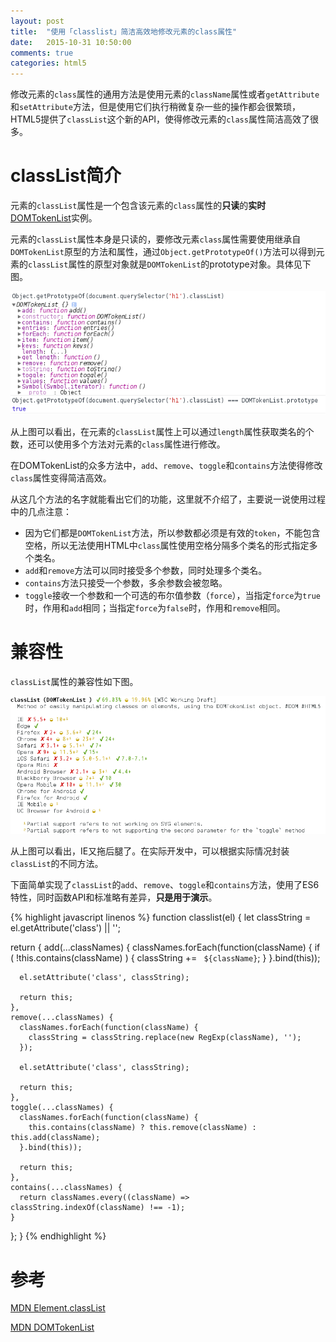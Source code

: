 ```yaml
---
layout: post
title:  "使用「classlist」简洁高效地修改元素的class属性"
date:   2015-10-31 10:50:00
comments: true
categories: html5
---
```


修改元素的`class`属性的通用方法是使用元素的`className`属性或者`getAttribute`和`setAttribute`方法，但是使用它们执行稍微复杂一些的操作都会很繁琐，HTML5提供了`classList`这个新的API，使得修改元素的`class`属性简洁高效了很多。

# classList简介
元素的`classList`属性是一个包含该元素的`class`属性的**只读**的**实时**[DOMTokenList](https://developer.mozilla.org/en-US/docs/Web/API/DOMTokenList)实例。

元素的`classList`属性本身是只读的，要修改元素`class`属性需要使用继承自`DOMTokenList`原型的方法和属性，通过`Object.getPrototypeOf()`方法可以得到元素的`classList`属性的原型对象就是`DOMTokenList`的prototype对象。具体见下图。

![DOMTokenList](/images/domtokenlist.png)

从上图可以看出，在元素的`classList`属性上可以通过`length`属性获取类名的个数，还可以使用多个方法对元素的`class`属性进行修改。

在DOMTokenList的众多方法中，`add`、`remove`、`toggle`和`contains`方法使得修改`class`属性变得简洁高效。

从这几个方法的名字就能看出它们的功能，这里就不介绍了，主要说一说使用过程中的几点注意：

+ 因为它们都是`DOMTokenList`方法，所以参数都必须是有效的`token`，不能包含空格，所以无法使用HTML中`class`属性使用空格分隔多个类名的形式指定多个类名。
+ `add`和`remove`方法可以同时接受多个参数，同时处理多个类名。
+ `contains`方法只接受一个参数，多余参数会被忽略。
+ `toggle`接收一个参数和一个可选的布尔值参数（`force`），当指定`force`为`true`时，作用和`add`相同；当指定`force`为`false`时，作用和`remove`相同。

# 兼容性
`classList`属性的兼容性如下图。

![classList兼容性](/images/caniuse-classlist.png)

从上图可以看出，IE又拖后腿了。在实际开发中，可以根据实际情况封装`classList`的不同方法。

下面简单实现了`classList`的`add`、`remove`、`toggle`和`contains`方法，使用了ES6特性，同时函数API和标准略有差异，**只是用于演示**。

{% highlight javascript linenos %}
function classlist(el) {
  let classString = el.getAttribute('class') || '';

  return {
    add(...classNames) {
      classNames.forEach(function(className) {
        if ( !this.contains(className) ) {
          classString += ` ${className}`;
        }
      }.bind(this));

      el.setAttribute('class', classString);

      return this;
    },
    remove(...classNames) {
      classNames.forEach(function(className) {
        classString = classString.replace(new RegExp(className), '');
      });

      el.setAttribute('class', classString);

      return this;
    },
    toggle(...classNames) {
      classNames.forEach(function(className) {
        this.contains(className) ? this.remove(className) : this.add(className);
      }.bind(this));

      return this;
    },
    contains(...classNames) {
      return classNames.every((className) => classString.indexOf(className) !== -1);
    }
  };
}
{% endhighlight %}

# 参考
[MDN Element.classList](https://developer.mozilla.org/en-US/docs/Web/API/Element/classList)

[MDN DOMTokenList](https://developer.mozilla.org/en-US/docs/Web/API/DOMTokenList)
